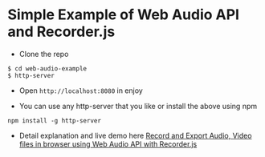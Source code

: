 # Simple Example of Web Audio API and Recorder.js

- Clone the repo

```
$ cd web-audio-example
$ http-server
```

- Open `http://localhost:8080` in enjoy

- You can use any http-server that you like or install the above using npm

```
npm install -g http-server
```

- Detail explanation and live demo here [Record and Export Audio, Video files in browser using Web Audio API with Recorder.js](http://truongtx.me/2014/08/09/record-and-export-audio-video-files-in-browser-using-web-audio-api/)

